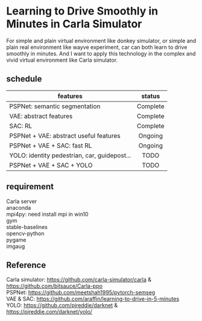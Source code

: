 Learning to Drive Smoothly in Minutes in Carla Simulator
===
For simple and plain virtual environment like donkey simulator, or simple and plain real environment like wayve experiment, car can both learn to drive smoothly in minutes. And I want to apply this technology in the complex and vivid virtual environment like Carla simulator.

schedule
----
| features                                      | status        |
| --------                                      | :-----:       |
| PSPNet: semantic segmentation                 | Complete      |
| VAE: abstract features                        | Complete      |
| SAC: RL                                       | Complete      |
| PSPNet + VAE: abstract useful features        | Ongoing       |
| PSPNet + VAE + SAC: fast RL                   | Ongoing       |
| YOLO: identity pedestrian, car, guidepost...  | TODO          |
| PSPNet + VAE + SAC + YOLO                     | TODO          |



requirement
---
Carla server  
anaconda  
mpi4py: need install mpi in win10  
gym  
stable-baselines  
opencv-python  
pygame  
imgaug  

Reference
---
Carla simulator: https://github.com/carla-simulator/carla & https://github.com/bitsauce/Carla-ppo  
PSPNet: https://github.com/meetshah1995/pytorch-semseg  
VAE & SAC: https://github.com/araffin/learning-to-drive-in-5-minutes  
YOLO: https://github.com/pjreddie/darknet & https://pjreddie.com/darknet/yolo/  

